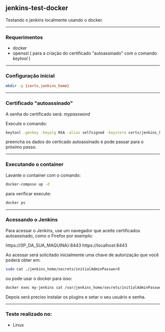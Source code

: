 ## jenkins-test-docker

Testando o jenkins localmente usando o docker.

---

### Requerimentos

- docker
- openssl ( para a criação do certificado "autoassinado" com o comando *keytool* )

---

### Configuração inicial

```bash
mkdir -p {certs,jenkins_home}
```

---

### Certificado "autoassinado"

A senha do certificado será: *mypassword*

Execute o comando:

```bash
keytool -genkey -keyalg RSA -alias selfsigned -keystore certs/jenkins_keystore.jks -storepass mypassword -keysize 4096
```

preencha os dados do certicado autoassinado e pode passar para o próximo passo.

---

### Executando o container

Lavante o container com o comando:

```bash
docker-compose up -d
```

para verificar execute:

```bash
docker ps
```

---

### Acessando o Jenkins

Para acessar o Jenkins, use um navegador que aceite certificados autoassinado, como o Firefox por exemplo:

https://{IP_DA_SUA_MAQUINA}:8443
https://localhost:8443

Ao acessar será solicitado inicialmente uma chave de autorização que você poderá obter em:


```bash
sudo cat ./jenkins_home/secrets/initialAdminPassword
```

ou pode usar o docker para isso:

```bash
docker exec my-jenkins cat /var/jenkins_home/secrets/initialAdminPassword
```

Depois será preciso instalar os plugins e setar o seu usuário e senha.

---

### Teste realizado no:

- Linux